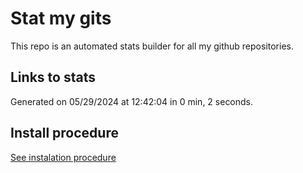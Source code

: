 # Stat my gits

This repo is an automated stats builder for all my github repositories.

## Links to stats


Generated on 05/29/2024 at 12:42:04 in 0 min, 2 seconds.

## Install procedure

[See instalation procedure](./src/install.md)
